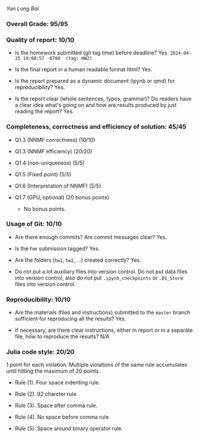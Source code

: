 *Yan Long Bai*

### Overall Grade: 95/95

### Quality of report: 10/10

-   Is the homework submitted (git tag time) before deadline? Yes. `2024-04-25 19:08:57 -0700  (tag: HW2)`

-   Is the final report in a human readable format html? Yes.

-   Is the report prepared as a dynamic document (ipynb or qmd) for reproducibility? Yes.

-   Is the report clear (whole sentences, typos, grammar)? Do readers have a clear idea what's going on and how are results produced by just reading the report? Yes.

### Completeness, correctness and efficiency of solution: 45/45

- Q1.3 (NNMF correctness) (10/10)

- Q1.3 (NNMF efficiency) (20/20)

- Q1.4 (non-uniqueness) (5/5)

- Q1.5 (Fixed point) (5/5)

- Q1.6 (Interpretation of NNMF) (5/5)

- Q1.7 (GPU, optional) (20 bonus points)

    - No bonus points.

### Usage of Git: 10/10

- Are there enough commits? Are commit messages clear? Yes.

- Is the hw submission tagged? Yes.

- Are the folders (`hw1`, `hw2`, ...) created correctly? Yes.
  
- Do not put a lot auxiliary files into version control. Do not put data files into version control, also do not put `.ipynb_checkpoints` or `.DS_Store` files into version control.

### Reproducibility: 10/10

- Are the materials (files and instructions) submitted to the `master` branch sufficient for reproducing all the results? Yes.

- If necessary, are there clear instructions, either in report or in a separate file, how to reproduce the results? N/A

### Julia code style: 20/20

1 point for each violation. Multiple violations of the same rule accumulates until hitting the maximum of 20 points.

- Rule (1). Four space indenting rule. 

- Rule (2). 92 charcter rule.

- Rule (3). Space after comma rule.

- Rule (4). No space before comma rule.

- Rule (5). Space around binary operator rule.
